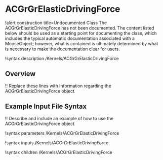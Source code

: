 # ACGrGrElasticDrivingForce

!alert construction title=Undocumented Class
The ACGrGrElasticDrivingForce has not been documented. The content listed below should be used as a starting point for
documenting the class, which includes the typical automatic documentation associated with a
MooseObject; however, what is contained is ultimately determined by what is necessary to make the
documentation clear for users.

!syntax description /Kernels/ACGrGrElasticDrivingForce

## Overview

!! Replace these lines with information regarding the ACGrGrElasticDrivingForce object.

## Example Input File Syntax

!! Describe and include an example of how to use the ACGrGrElasticDrivingForce object.

!syntax parameters /Kernels/ACGrGrElasticDrivingForce

!syntax inputs /Kernels/ACGrGrElasticDrivingForce

!syntax children /Kernels/ACGrGrElasticDrivingForce
